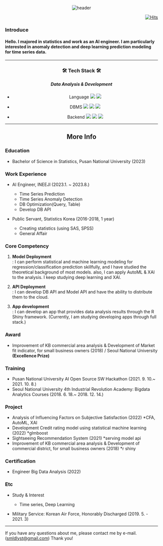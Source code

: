 <br>

<div align = center>
  
![header](https://capsule-render.vercel.app/api?type=soft&color=auto&height=150&section=header&text=smldlyst&fontSize=70&animation=twinkling)

</div>

<div align=right>
  
[![Hits](https://hits.seeyoufarm.com/api/count/incr/badge.svg?url=https%3A%2F%2Fgithub.com%2Fsmldlyst%2F&count_bg=%2379C83D&title_bg=%23555555&icon=&icon_color=%23E7E7E7&title=hits&edge_flat=false)](https://github.com/smldlyst)

</div>


### Introduce
#### Hello. I majored in statistics and work as an AI engineer. I am particularly interested in anomaly detection and deep learning prediction modeling for time series data.

------------  
<div align = center>
  <h3> 🛠 Tech Stack 🛠 </h3>
  <h5> Data Analysis & Development  </h5>

- Language
<img src="https://img.shields.io/badge/Python-3776AB?style=flat-square&logo=Python&logoColor=yellow"/></a>
<img src="https://img.shields.io/badge/R-276DC3?style=flat-square&logo=R&logoColor=blue"/></a>

- DBMS
<img src="https://img.shields.io/badge/MySQL-4479A1?style=flat-square&logo=MySQL&logoColor=navy"/></a>
<img src="https://img.shields.io/badge/SQL Server-CC2927?style=flat-square&logo=microsoftsqlserver&logoColor=gray"/></a>
<img src="https://img.shields.io/badge/MongoDB-47A248?style=flat-square&logo=MongoDB&logoColor=green"/></a>

- Backend
<img src="https://img.shields.io/badge/FastAPI-009688?style=flat-square&logo=FastAPI&logoColor=green"/></a>
<img src="https://img.shields.io/badge/Docker-2496ED?style=flat-square&logo=Docker&logoColor=blue"/></a>
<img src="https://img.shields.io/badge/Google Cloud-4285F4?style=flat-square&logo=Google Cloud&logoColor=orange"/></a>


</div>

<hr>
<h2 align="center"> More Info </h2>
</hr>

### Education
- Bachelor of Science in Statistics, Pusan National University (2023)

### Work Experience
- AI Engineer, INEEJI (2023.1. ~ 2023.8.)
  - Time Series Prediction
  - Time Series Anomaly Detection
  - DB Optimization(Query, Table)
  - Develop DB API
  
- Public Servant, Statistics Korea (2016-2018, 1 year)
  - Creating statistics (using SAS, SPSS)
  - General Affair


### Core Competency
1. **Model Deployment**  
 : I can perform statistical and machine learning modeling for regression/classification prediction skillfully, and I have studied the theoretical background of most models. also, I can apply AutoML & XAI to the analysis. I keep studying deep learning and XAI.

1. **API Deployment**  
 : I can develop DB API and Model API and have the ability to distribute them to the cloud.

1. **App development**  
 : I can develop an app that provides data analysis results through the R Shiny framework. (Currently, I am studying developing apps through full stack.)


### Award
- Improvement of KB commercial area analysis & Development of Market fit indicator, for small business owners (2018) / Seoul National University **(Excellence Prize)**


### Training
- Pusan National University AI Open Source SW Hackathon (2021. 9. 10.~ 2021. 10. 8.)
- Seoul National University 4th Industrial Revolution Academy: Bigdata Analytics Courses (2018. 6. 18.~ 2018. 12. 14.) 


### Project
- Analysis of Influencing Factors on Subjective Satisfaction (2022) *CFA, AutoML, XAI
- Development Credit rating model using statistical machine learning (2022) *glmboost
- Sightseeing Recommendation System (2021) *serving model api
- Improvement of KB commercial area analysis & Development of commercial district, for small business owners (2018) *r shiny


### Certification
 - Engineer Big Data Analysis (2022)


### Etc
- Study & Interest
  + Time series, Deep Learning

- Military Service: Korean Air Force, Honorably Discharged (2019. 5. - 2021. 3)


------------  

If you have any questions about me, please contact me by e-mail. (smldlyst@gmail.com) Thank you!
